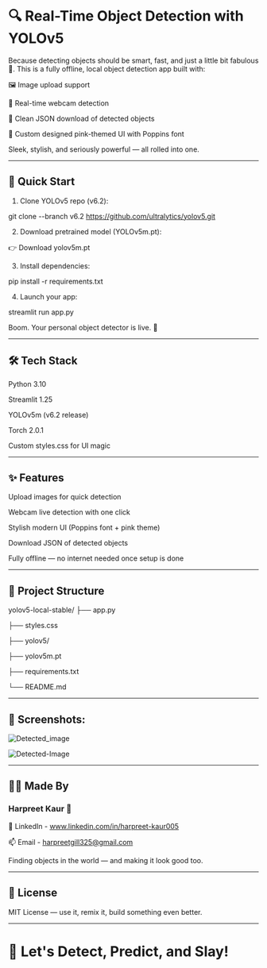 # **🔍 Real-Time Object Detection with YOLOv5**

Because detecting objects should be smart, fast, and just a little bit fabulous 💖. This is a fully offline, local object detection app built with:

🖼️ Image upload support

🎥 Real-time webcam detection

📄 Clean JSON download of detected objects

🎨 Custom designed pink-themed UI with Poppins font

Sleek, stylish, and seriously powerful — all rolled into one.

---

## **🚀 Quick Start**

1. Clone YOLOv5 repo (v6.2):

git clone --branch v6.2 https://github.com/ultralytics/yolov5.git

2. Download pretrained model (YOLOv5m.pt):

👉 Download yolov5m.pt

3. Install dependencies:

pip install -r requirements.txt

4. Launch your app:

streamlit run app.py

Boom. Your personal object detector is live. 🎯

---

## **🛠️ Tech Stack**

Python 3.10

Streamlit 1.25

YOLOv5m (v6.2 release)

Torch 2.0.1

Custom styles.css for UI magic

---

## **✨ Features**

Upload images for quick detection

Webcam live detection with one click

Stylish modern UI (Poppins font + pink theme)

Download JSON of detected objects

Fully offline — no internet needed once setup is done

---

## **📂 Project Structure**

yolov5-local-stable/
├── app.py

├── styles.css

├── yolov5/

├── yolov5m.pt

├── requirements.txt

└── README.md

---

## **📸 Screenshots:**

![Detected_image](https://github.com/user-attachments/assets/29df03db-bfa7-4e1d-ba97-7372cfb63836)

![Detected-Image](https://github.com/user-attachments/assets/f1e70e1c-b368-49a0-b2a4-f8e7552538ec)


---

## **🙋‍♀️ Made By**

### **Harpreet Kaur 💜**

🔗 LinkedIn - www.linkedin.com/in/harpreet-kaur005

📫 Email - harpreetgill325@gmail.com

Finding objects in the world — and making it look good too.

---

## **📄 License**
MIT License — use it, remix it, build something even better.

---

# **🎀 Let's Detect, Predict, and Slay!**


